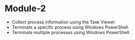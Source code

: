# Module-2

- Collect process information using the Task Viewer.
- Terminate a specific process using Windows PowerShell.
- Terminate multiple processes using Windows PowerShell.

